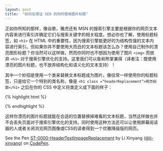```yaml
---
layout: post
title:  "如何在保证 SEO 的同时使用图片标题"
---
```



正如你所知的那样，像谷歌，雅虎还有 MSN 的搜索引擎主要是根据你的网页文本内容来进行索引并确定它们与搜索关键字的相关程度。想必你也了解，使用标题标签，如 `<h1>` 在 HTML 中的重要性，因为搜索引擎能更好的为结构性强的文本内容进行索引。但如果你并不要使用大而丑的文本标题该怎么办？使用自己制作的漂亮图形标题？你当然可以这样做，然而你同时也不想因为使用了图片 `<img>` 而放弃 `<h1>` 对于搜索引擎优化的支持。这里我们可以鱼和熊掌兼得（译者注：既使用漂亮的图片标题，也不放弃结构化和语义化的文本支持）！

其中一个妙招是使用一个类来替换文本标题成为图片。像往常一样使用你的标题标签，只是给它一个特别的类名称，像是 `<h1 class =“headerReplacement”>网页标题</h1>` 之后在你的 CSS 中定义将类定义成下面的样子：

{% highlight html %}
<style>
.headerReplacement {
    text-indent: -9999px;
    width: 600px;
    height: 100px;
    background: url(pathtoyourimage) #cccccc no-repeat;
}
</style>
{% endhighlight %}

这样你漂亮的图片标题就能在合适的位置替换掉难看的文本标题，当然这样做也并不会丢失页面对于搜索引擎优化的支持。同时使用这种方法还可以让使用屏幕阅读器的人或者关闭浏览网页图像或CSS的读者得到一个优雅降级版的网页。

<p data-height="268" data-theme-id="15197" data-slug-hash="OVmXaL" data-default-tab="result" data-user="li-xinyang" class='codepen'>See the Pen <a href='http://codepen.io/li-xinyang/pen/OVmXaL/'>ST-0000-HeaderTextImpageReplacement</a> by Li Xinyang (<a href='http://codepen.io/li-xinyang'>@li-xinyang</a>) on <a href='http://codepen.io'>CodePen</a>.</p>
<script async src="//assets.codepen.io/assets/embed/ei.js"></script>